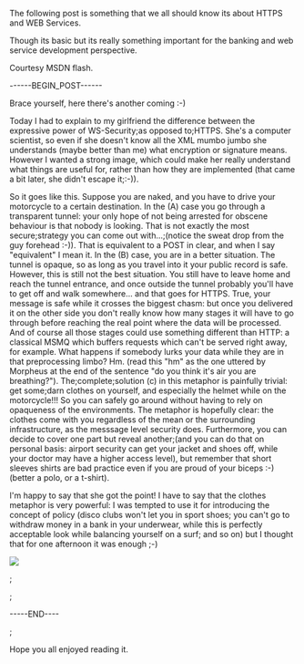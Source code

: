 The following post is something that we all should know its about HTTPS and WEB Services.

Though its basic but its really something important for the banking and web service development perspective.

Courtesy MSDN flash.

------BEGIN_POST------

Brace yourself, here there's another coming :-)

Today I had to explain to my girlfriend the difference between the  expressive power of WS-Security;as opposed to;HTTPS. She's a computer  scientist, so even if she doesn't know all the XML mumbo jumbo she  understands (maybe better than me) what encryption or signature means.  However I wanted a strong image, which could make her really understand  what things are useful for, rather than how they are implemented (that  came a bit later, she didn't escape it;:-)).

So it goes like this. Suppose you are naked, and you have to drive your motorcycle to a certain destination.
In  the (A) case you go through a transparent tunnel: your only hope of not  being arrested for obscene behaviour is that nobody is looking. That is  not exactly the most secure;strategy you can come out with...;(notice  the sweat drop from the guy forehead :-)). That is equivalent to a POST  in clear, and when I say "equivalent" I mean it.
In the (B) case, you  are in a better situation. The tunnel is opaque, so as long as you  travel into it your public record is safe. However, this is still not  the best situation. You still have to leave home and reach the tunnel  entrance, and once outside the tunnel probably you'll have to get off  and walk somewhere... and that goes for HTTPS. True, your message is  safe while it crosses the biggest chasm: but once you delivered it on  the other side you don't really know how many stages it will have to go  through before reaching the real point where the data will be processed.  And of course all those stages could use something different than HTTP:  a classical MSMQ which buffers requests which can't be served right  away, for example. What happens if somebody lurks your data while they  are in that preprocessing limbo? Hm. (read this "hm" as the one uttered  by Morpheus at the end of the sentence "do you think it's air you are  breathing?").
The;complete;solution (c) in this metaphor is painfully  trivial: get some;darn clothes on yourself, and especially the helmet  while on the motorcycle!!! So you can safely go around without having to  rely on opaqueness of the environments. The metaphor is hopefully  clear: the clothes come with you regardless of the mean or the  surrounding infrastructure, as the messsage level security does.  Furthermore, you can decide to cover one part but reveal another;(and  you can do that on personal basis: airport security can get your jacket  and shoes off, while your doctor may have a higher access level), but  remember that short sleeves shirts are bad practice even if you are  proud of your biceps :-) (better a polo, or a t-shirt).

I'm happy to say that she got the point! I have to say that the  clothes metaphor is very powerful: I was tempted to use it for  introducing the concept of policy (disco clubs won't let you in sport  shoes; you can't go to withdraw money in a bank in your underwear, while  this is perfectly acceptable look while balancing yourself on a surf;  and so on) but I thought that for one afternoon it was enough ;-)

![](http://www.maseghepensu.it/oldblogrecovery/End2EndSecurity.jpg)

;

;

-----END----

;

Hope you all enjoyed reading it.
